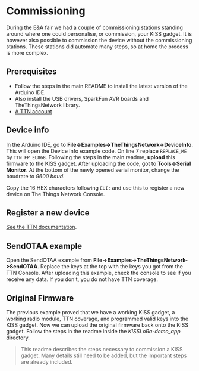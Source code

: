 # Commissioning

During the E&A fair we had a couple of commissioning stations standing around where one could personalise, or commission, your KISS gadget. It is however also possible to commission the device without the commissioning stations. These stations did automate many steps, so at home the process is more complex.

## Prerequisites

* Follow the steps in the main README to install the latest version of the Arduino IDE.
* Also install the USB drivers, SparkFun AVR boards and TheThingsNetwork library.
* [A TTN account](https://account.thethingsnetwork.org/)

## Device info

In the Arduino IDE, go to **File->Examples->TheThingsNetwork->DeviceInfo**. This will open the Device Info example code. On line 7 replace `REPLACE_ME` by `TTN_FP_EU868`. Following the steps in the main readme, **upload** this firmware to the KISS gadget. After uploading the code, got to **Tools->Serial Monitor**. At the bottom of the newly opened serial monitor, change the baudrate to *9600 baud*.

Copy the 16 HEX characters following `EUI:` and use this to register a new device on The Things Network Console.

## Register a new device
[See the TTN documentation](https://www.thethingsnetwork.org/docs/devices/registration.html).

## SendOTAA example

Open the SendOTAA example from **File->Examples->TheThingsNetwork->SendOTAA**. Replace the keys at the top with the keys you got from the TTN Console. After uploading this example, check the console to see if you receive any data. If you don't, you do not have TTN coverage.

## Original Firmware

The previous example proved that we have a working KISS gadget, a working radio module, TTN coverage, and programmed valid keys into the KISS gadget. Now we can upload the original firmware back onto the KISS gadget. Follow the steps in the readme inside the *KISSLoRa-demo_app* directory.


> This readme describes the steps necessary to commission a KISS gadget. Many details still need to be added, but the important steps are already included.
